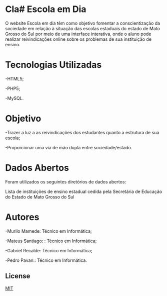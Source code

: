 # Cla# Escola em Dia

O website Escola em dia têm como objetivo fomentar a conscientização da sociedade em relação à situação das escolas estaduais do estado de Mato Grosso do Sul por meio de uma interface interativa, onde o aluno pode realizar reivindicações online sobre os problemas de sua instituição de ensino.

# Tecnologias Utilizadas

-HTML5;

-PHP5;

-MySQL.

# Objetivo

-Trazer a luz a as reivindicações dos estudantes quanto a estrutura de sua escola;

-Proporcionar uma via de mão dupla entre sociedade/estado.

# Dados Abertos

Foram utilizados os seguintes diretórios de dados abertos:

Lista de instituições de ensino estadual cedida pela Secretária de Educação do Estado de Mato Grosso do Sul

# Autores
-Murilo Mamede: Técnico em Informática;

-Mateus Santiago: : Técnico em Informática;

-Gabriel Recalde: Técnico em Informática;

-Pedro Pavan:: Técnico em Informática.

## License
[MIT](https://choosealicense.com/licenses/mit/)
